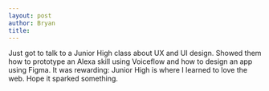 ```yaml
---
layout: post
author: Bryan
title: 
---
```

Just got to talk to a Junior High class about UX and UI design. Showed them how to prototype an Alexa skill using Voiceflow and how to design an app using Figma. It was rewarding: Junior High is where I learned to love the web. Hope it sparked something.
